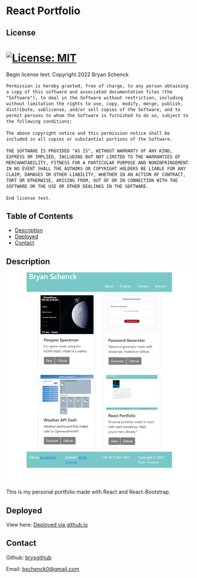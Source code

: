 # React Portfolio

## License

  # [![License: MIT](https://img.shields.io/badge/License-MIT-yellow.svg)](https://opensource.org/licenses/MIT)

  Begin license text.
    Copyright 2022  Bryan Schenck
    
    Permission is hereby granted, free of charge, to any person obtaining a copy of this software and associated documentation files (the "Software"), to deal in the Software without restriction, including without limitation the rights to use, copy, modify, merge, publish, distribute, sublicense, and/or sell copies of the Software, and to permit persons to whom the Software is furnished to do so, subject to the following conditions:
    
    The above copyright notice and this permission notice shall be included in all copies or substantial portions of the Software.
    
    THE SOFTWARE IS PROVIDED "AS IS", WITHOUT WARRANTY OF ANY KIND, EXPRESS OR IMPLIED, INCLUDING BUT NOT LIMITED TO THE WARRANTIES OF MERCHANTABILITY, FITNESS FOR A PARTICULAR PURPOSE AND NONINFRINGEMENT. IN NO EVENT SHALL THE AUTHORS OR COPYRIGHT HOLDERS BE LIABLE FOR ANY CLAIM, DAMAGES OR OTHER LIABILITY, WHETHER IN AN ACTION OF CONTRACT, TORT OR OTHERWISE, ARISING FROM, OUT OF OR IN CONNECTION WITH THE SOFTWARE OR THE USE OR OTHER DEALINGS IN THE SOFTWARE.
    
    End license text.

## Table of Contents

- [Description](#description)
- [Deployed](#Deployed)
- [Contact](#contact)

## Description

![Screenshot](./src/assets/images/resumeScreenshot.png)

This is my personal portfolio made with React and React-Bootstrap.

## Deployed

View here: [Deployed via github.io](https://brysgithub.github.io/react-portfolio/#/)

## Contact

Github: [brysgithub](https://github.com/brysgithub)

Email: bschenck0@gmail.com

